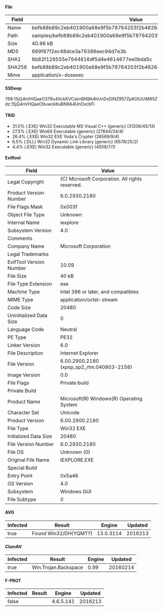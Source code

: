 #### File
| Field  | Value                                                                    |
| ------ | ------------------------------------------------------------------------ |
| Name   | befb88b89c2eb401900a68e9f5b78764203f2b48264fcc3f7121bf04a57fd408         |
| Path   | samples/befb88b89c2eb401900a68e9f5b78764203f2b48264fcc3f7121bf04a57fd408 |
| Size   | 40.96 kB                                                                 |
| MD5    | 669f87f2ec48dce3a76386eec94d7e3b                                         |
| SHA1   | 6b82f126555e7644816df5d4e4614677ee0bda5c                                 |
| SHA256 | befb88b89c2eb401900a68e9f5b78764203f2b48264fcc3f7121bf04a57fd408         |
| Mime   | application/x-dosexec                                                    |
#### SSDeep
768:15jQ4nVHQaeO379u4XckKVCsknBN9A4hUnDxDiNZ957ZpK0IUUiM95Zdz:15jQ4nVHQaeO9uwckKuBN9A4UnDxcbFi

#### TRiD
 -  31.0% (.EXE) Win32 Executable MS Visual C++ (generic) (31206/45/13)
 -  27.5% (.EXE) Win64 Executable (generic) (27644/34/4)
 -  26.4% (.EXE) Win32 EXE Yoda's Crypter (26569/9/4)
 -  6.5% (.DLL) Win32 Dynamic Link Library (generic) (6578/25/2)
 -  4.4% (.EXE) Win32 Executable (generic) (4508/7/1)

#### Exiftool
| Field                   | Value                                           |
| ----------------------- | ----------------------------------------------- |
| Legal Copyright         | (C) Microsoft Corporation. All rights reserved. |
| Product Version Number  | 6.0.2930.2180                                   |
| File Flags Mask         | 0x003f                                          |
| Object File Type        | Unknown                                         |
| Internal Name           | iexplore                                        |
| Subsystem Version       | 4.0                                             |
| Comments                |                                                 |
| Company Name            | Microsoft Corporation                           |
| Legal Trademarks        |                                                 |
| ExifTool Version Number | 10.09                                           |
| File Size               | 40 kB                                           |
| File Type Extension     | exe                                             |
| Machine Type            | Intel 386 or later, and compatibles             |
| MIME Type               | application/octet-stream                        |
| Code Size               | 20480                                           |
| Uninitialized Data Size | 0                                               |
| Language Code           | Neutral                                         |
| PE Type                 | PE32                                            |
| Linker Version          | 6.0                                             |
| File Description        | Internet Explorer                               |
| File Version            | 6.00.2900.2180 (xpsp_sp2_rtm.040803-2158)       |
| Image Version           | 0.0                                             |
| File Flags              | Private build                                   |
| Private Build           |                                                 |
| Product Name            | Microsoft(R) Windows(R) Operating System        |
| Character Set           | Unicode                                         |
| Product Version         | 6.00.2900.2180                                  |
| File Type               | Win32 EXE                                       |
| Initialized Data Size   | 20480                                           |
| File Version Number     | 6.0.2930.2180                                   |
| File OS                 | Unknown (0)                                     |
| Original File Name      | IEXPLORE.EXE                                    |
| Special Build           |                                                 |
| Entry Point             | 0x5a46                                          |
| OS Version              | 4.0                                             |
| Subsystem               | Windows GUI                                     |
| File Subtype            | 0                                               |
#### AVG
| Infected | Result                | Engine    | Updated |
| -------- | --------------------- | --------- | ------- |
| true     | Found Win32/DH{YQMT?} | 13.0.3114 | 2016213 |
#### ClamAV
| Infected | Result               | Engine | Updated  |
| -------- | -------------------- | ------ | -------- |
| true     | Win.Trojan.Backspace | 0.99   | 20160214 |
#### F-PROT
| Infected | Result | Engine    | Updated |
| -------- | ------ | --------- | ------- |
| false    |        | 4.6.5.141 | 2016213 |
